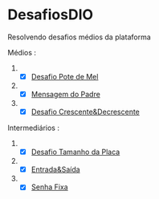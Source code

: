 # DesafiosDIO
Resolvendo desafios médios da plataforma

Médios : 
1) - [x] [Desafio Pote de Mel](https://github.com/felipe0059/DesafiosDIO/blob/main/Desafio%20%231)
2) - [x] [Mensagem do Padre](https://github.com/felipe0059/DesafiosDIO/blob/main/Desafio%20%232)
3) - [x] [Desafio Crescente&Decrescente](https://github.com/felipe0059/DesafiosDIO/blob/main/Desafio%20%233)

Intermediários : 

1) - [x] [Desafio Tamanho da Placa](https://github.com/felipe0059/DesafiosDIO/blob/main/Desafio%20%234)
2) - [x] [Entrada&Saída](https://github.com/felipe0059/DesafiosDIO/blob/main/Desafio%20%235)
3) - [x] [Senha Fixa](https://github.com/felipe0059/DesafiosDIO/blob/main/Desafio%20%236)
